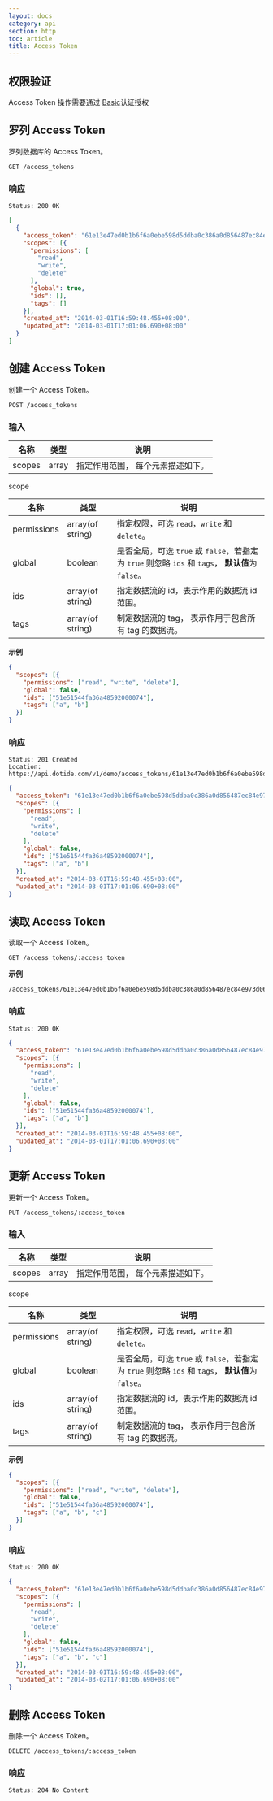 ```yaml
---
layout: docs
category: api
section: http
toc: article
title: Access Token
---
```


## 权限验证

Access Token 操作需要通过 [Basic][auth]认证授权

## 罗列 Access Token

罗列数据库的 Access Token。

```
GET /access_tokens
```

### 响应

```
Status: 200 OK
```

```json
[
  {
    "access_token": "61e13e47ed0b1b6f6a0ebe598d5ddba0c386a0d856487ec84e973d06b1848221",
    "scopes": [{
      "permissions": [
        "read",
        "write",
        "delete"
      ],
      "global": true,
      "ids": [],
      "tags": []
    }],
    "created_at": "2014-03-01T16:59:48.455+08:00",
    "updated_at": "2014-03-01T17:01:06.690+08:00"
  }
]
```


## 创建 Access Token

创建一个 Access Token。

```
POST /access_tokens
```

### 输入

| 名称        | 类型             | 说明 |
| ---------- | ---------------- | ------------ |
| scopes     | array            | 指定作用范围， 每个元素描述如下。 |

scope

| 名称        | 类型             | 说明 |
| ----------  | ---------------- | ------------ |
| permissions | array(of string) | 指定权限，可选 `read`，`write` 和 `delete`。 |
| global      | boolean          | 是否全局，可选 `true` 或 `false`，若指定为 `true` 则忽略 `ids` 和 `tags`， **默认值**为 `false`。 |
| ids         | array(of string) | 指定数据流的 id，表示作用的数据流 id 范围。 |
| tags        | array(of string) | 制定数据流的 tag， 表示作用于包含所有 tag 的数据流。|

**示例**

```json
{
  "scopes": [{
    "permissions": ["read", "write", "delete"],
    "global": false,
    "ids": ["51e51544fa36a48592000074"],
    "tags": ["a", "b"]
  }]
}
```

### 响应

```
Status: 201 Created
Location: https://api.dotide.com/v1/demo/access_tokens/61e13e47ed0b1b6f6a0ebe598d5ddba0c386a0d856487ec84e973d06b1848223
```

```json
{
  "access_token": "61e13e47ed0b1b6f6a0ebe598d5ddba0c386a0d856487ec84e973d06b1848223",
  "scopes": [{
    "permissions": [
      "read",
      "write",
      "delete"
    ],
    "global": false,
    "ids": ["51e51544fa36a48592000074"],
    "tags": ["a", "b"]
  }],
  "created_at": "2014-03-01T16:59:48.455+08:00",
  "updated_at": "2014-03-01T17:01:06.690+08:00"
}
```


## 读取 Access Token

读取一个 Access Token。

```
GET /access_tokens/:access_token
```

**示例**

```
/access_tokens/61e13e47ed0b1b6f6a0ebe598d5ddba0c386a0d856487ec84e973d06b1848223
```

### 响应

```
Status: 200 OK
```

```json
{
  "access_token": "61e13e47ed0b1b6f6a0ebe598d5ddba0c386a0d856487ec84e973d06b1848223",
  "scopes": [{
    "permissions": [
      "read",
      "write",
      "delete"
    ],
    "global": false,
    "ids": ["51e51544fa36a48592000074"],
    "tags": ["a", "b"]
  }],
  "created_at": "2014-03-01T16:59:48.455+08:00",
  "updated_at": "2014-03-01T17:01:06.690+08:00"
}
```


## 更新 Access Token

更新一个 Access Token。

```
PUT /access_tokens/:access_token
```

### 输入

| 名称        | 类型             | 说明 |
| ---------- | ---------------- | ------------ |
| scopes     | array            | 指定作用范围， 每个元素描述如下。 |

scope

| 名称        | 类型             | 说明 |
| ----------  | ---------------- | ------------ |
| permissions | array(of string) | 指定权限，可选 `read`，`write` 和 `delete`。 |
| global      | boolean          | 是否全局，可选 `true` 或 `false`，若指定为 `true` 则忽略 `ids` 和 `tags`， **默认值**为 `false`。 |
| ids         | array(of string) | 指定数据流的 id，表示作用的数据流 id 范围。 |
| tags        | array(of string) | 制定数据流的 tag， 表示作用于包含所有 tag 的数据流。|

**示例**

```json
{
  "scopes": [{
    "permissions": ["read", "write", "delete"],
    "global": false,
    "ids": ["51e51544fa36a48592000074"],
    "tags": ["a", "b", "c"]
  }]
}
```

### 响应

```
Status: 200 OK
```

```json
{
  "access_token": "61e13e47ed0b1b6f6a0ebe598d5ddba0c386a0d856487ec84e973d06b1848223",
  "scopes": [{
    "permissions": [
      "read",
      "write",
      "delete"
    ],
    "global": false,
    "ids": ["51e51544fa36a48592000074"],
    "tags": ["a", "b", "c"]
  }],
  "created_at": "2014-03-01T16:59:48.455+08:00",
  "updated_at": "2014-03-02T17:01:06.690+08:00"
}
```


## 删除 Access Token

删除一个 Access Token。

```
DELETE /access_tokens/:access_token
```

### 响应

```
Status: 204 No Content
```

[auth]:/docs/guides/basics/security.html
